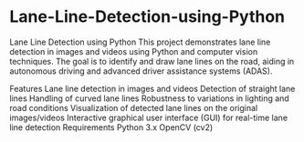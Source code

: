 # Lane-Line-Detection-using-Python
Lane Line Detection using Python
This project demonstrates lane line detection in images and videos using Python and computer vision techniques. The goal is to identify and draw lane lines on the road, aiding in autonomous driving and advanced driver assistance systems (ADAS).

Features
Lane line detection in images and videos
Detection of straight lane lines
Handling of curved lane lines
Robustness to variations in lighting and road conditions
Visualization of detected lane lines on the original images/videos
Interactive graphical user interface (GUI) for real-time lane line detection
Requirements
Python 3.x
OpenCV (cv2)
